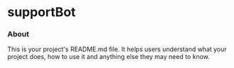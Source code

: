 supportBot
==========

### About

This is your project's README.md file. It helps users understand what your
project does, how to use it and anything else they may need to know.